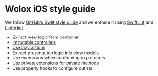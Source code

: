 # Wolox iOS style guide

  We follow [GitHub's Swift style guide](https://github.com/github/swift-style-guide) and we enforce it using [SwiftLint](https://github.com/realm/SwiftLint) and [Linterbot](https://github.com/guidomb/linterbot).

 * [Extract view logic from controller](./rules/separate-view-logic.md)
 * [Immutable controllers](./rules/immutable-controller.md)
 * [Use lazy actions](./rules/use-lazy-actions.md)
 * Extract presentation logic into view models
 * Use extensions when conforming to protocols
 * Use private extensions for private methods
 * Use property hooks to configure outlets
